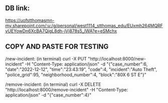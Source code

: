 ## DB link:
https://uofstthomasmn-my.sharepoint.com/:u:/g/personal/west1114_stthomas_edu/EUxmh264MQRFvUEYowDn6XcBA7QjgL8dh-jVj878s5_IWA?e=eSMchx


## COPY AND PASTE FOR TESTING
/new-incident: (in terminal)
curl -X PUT "http://localhost:8000/new-incident" -H "Content-Type: application/json" -d "{\"case_number\":6, \"date\":\"2022-12-12\", \"time\":\"23:43:19\", \"code\":4, \"incident\":\"Auto Theft\", \"police_grid\":95, \"neighborhood_number\":4, \"block\":\"80X 6 ST E\"}"


/remove-incident: (in terminal)
curl -X DELETE "http://localhost:8000/remove-incident" -H "Content-Type: application/json" -d "{\"case_number\":4}"
